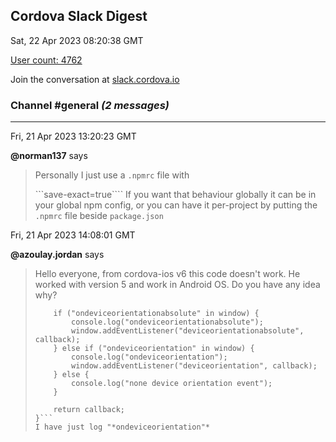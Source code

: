 ## Cordova Slack Digest
Sat, 22 Apr 2023 08:20:38 GMT

[User count: 4762](https://cordova.slack.com/)


Join the conversation at [slack.cordova.io](http://slack.cordova.io/)

### __Channel #general__ _(2 messages)_
---

Fri, 21 Apr 2023 13:20:23 GMT

__@norman137__ says 
> Personally I just use a `.npmrc` file with
> 
> ```save-exact=true````
> If you want that behaviour globally it can be in your global npm config, or you can have it per-project by putting the `.npmrc` file  beside `package.json`
> 

Fri, 21 Apr 2023 14:08:01 GMT

__@azoulay.jordan__ says 
> Hello everyone, from cordova-ios v6 this code doesn't work. He worked with version 5 and work in Android OS. Do you have any idea why?
> 
> ```function watchOrientation(callback) {
>     if ("ondeviceorientationabsolute" in window) {
>         console.log("ondeviceorientationabsolute");
>         window.addEventListener("deviceorientationabsolute", callback);
>     } else if ("ondeviceorientation" in window) {
>         console.log("ondeviceorientation");
>         window.addEventListener("deviceorientation", callback);
>     } else {
>         console.log("none device orientation event");
>     }
> 
>     return callback;
> }```
> I have just log "*ondeviceorientation"*
> 
